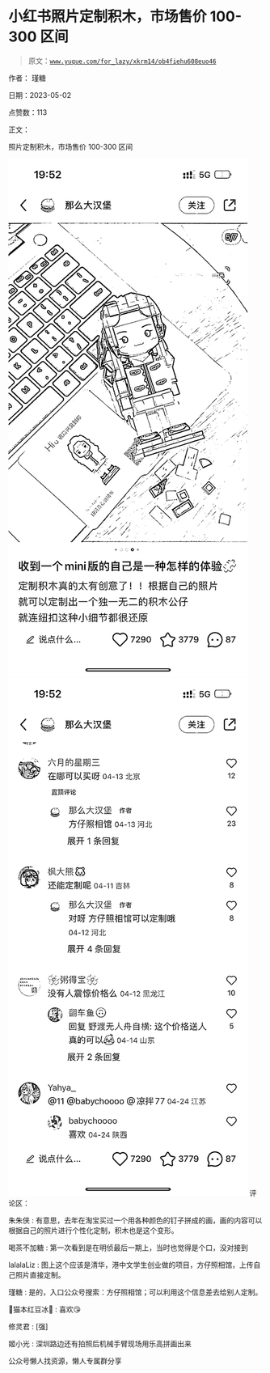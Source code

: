 # 小红书照片定制积木，市场售价 100-300 区间

> 原文：[`www.yuque.com/for_lazy/xkrm14/ob4fiehu608euo46`](https://www.yuque.com/for_lazy/xkrm14/ob4fiehu608euo46)



作者： 瑾糖



日期：2023-05-02



点赞数：113

<ne-hole id="u28c05ad8" data-lake-id="u28c05ad8">

正文：



照片定制积木，市场售价 100-300 区间



![](img/08d7944ccf3595b58912258550e78950.png)  <ne-p id="u5e98a1c4" data-lake-id="u5e98a1c4">![](img/180bd40ca5a9db7f036d1b03a37c1ad9.png)  <ne-hole id="u0207d69c" data-lake-id="u0207d69c"><ne-p id="uf71c57a6" data-lake-id="uf71c57a6">评论区：



朱朱侠 : 有意思，去年在淘宝买过一个用各种颜色的钉子拼成的画，画的内容可以根据自己的照片进行个性化定制，积木也是这个变形。



喝茶不加糖 : 第一次看到是在明侦最后一期上，当时也觉得是个口，没对接到



lalalaLiz : 图上这个应该是清华，港中文学生创业做的项目，方仔照相馆，上传自己照片直接定制。



瑾糖 : 是的，入口公众号搜索：方仔照相馆；可以利用这个信息差去给别人定制。



🌸猫本红豆冰🌟 : 喜欢😘



修灵君 : [强]



姬小光 : 深圳路边还有拍照后机械手臂现场用乐高拼画出来

<ne-hole id="ufd49ae8b" data-lake-id="ufd49ae8b">

公众号懒人找资源，懒人专属群分享

</ne-hole></ne-hole></ne-p></ne-p></ne-hole>